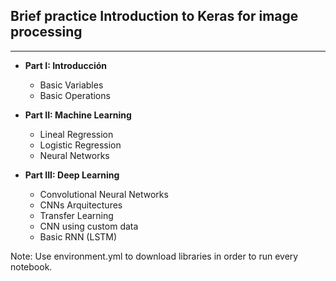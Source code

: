 ## Brief practice Introduction to Keras for image processing 

----------------------
- **Part I: Introducción**

    - Basic Variables    
    - Basic Operations


- **Part II: Machine Learning**

    - Lineal Regression
    - Logistic Regression
    - Neural Networks


- **Part III: Deep Learning**

    - Convolutional Neural Networks
    - CNNs Arquitectures
    - Transfer Learning
    - CNN using custom data
    - Basic RNN (LSTM)

Note: Use environment.yml to download libraries in order to run every notebook.

